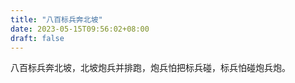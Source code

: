 ```yaml
---
title: "八百标兵奔北坡"
date: 2023-05-15T09:56:02+08:00
draft: false
---
```


八百标兵奔北坡，北坡炮兵并排跑，炮兵怕把标兵碰，标兵怕碰炮兵炮。
